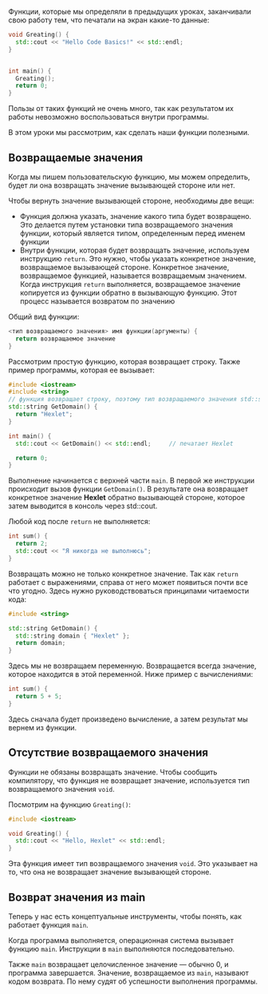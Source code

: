 Функции, которые мы определяли в предыдущих уроках, заканчивали свою работу тем, что печатали на экран какие-то данные:

```cpp
void Greating() {
  std::cout << "Hello Code Basics!" << std::endl;
}


int main() {
  Greating();
  return 0;
}
```

Пользы от таких функций не очень много, так как результатом их работы невозможно воспользоваться внутри программы.

В этом уроки мы рассмотрим, как сделать наши функции полезными.

## Возвращаемые значения

Когда мы пишем пользовательскую функцию, мы можем определить, будет ли она возвращать значение вызывающей стороне или нет.

Чтобы вернуть значение вызывающей стороне, необходимы две вещи:

* Функция должна указать, значение какого типа будет возвращено. Это делается путем установки типа возвращаемого значения функции, который является типом, определенным перед именем функции
* Внутри функции, которая будет возвращать значение, используем инструкцию `return`. Это нужно, чтобы указать конкретное значение, возвращаемое вызывающей стороне. Конкретное значение, возвращаемое функцией, называется возвращаемым значением. Когда инструкция `return` выполняется, возвращаемое значение копируется из функции обратно в вызывающую функцию. Этот процесс называется возвратом по значению

Общий вид функции:

```cpp
<тип возвращаемого значения> имя функции(аргументы) {
  return возвращаемое значение
}
```

Рассмотрим простую функцию, которая возвращает строку. Также пример программы, которая ее вызывает:

```cpp
#include <iostream>
#include <string>
// функция возвращает строку, поэтому тип возвращаемого значения std::string
std::string GetDomain() {
  return "Hexlet"; 
}

int main() {
  std::cout << GetDomain() << std::endl;     // печатает Hexlet

  return 0;
}
```

Выполнение начинается с верхней части `main`. В первой же инструкции происходит вызов функции `GetDomain()`. В результате она возвращает конкретное значение **Hexlet** обратно вызывающей стороне, которое затем выводится в консоль через std::cout.

Любой код после `return` не выполняется:

```cpp
int sum() {
  return 2;
  std::cout << "Я никогда не выполнюсь";
}
```

Возвращать можно не только конкретное значение. Так как `return` работает с выражениями, справа от него может появиться почти все что угодно. Здесь нужно руководствоваться принципами читаемости кода:

```cpp
#include <string>

std::string GetDomain() {
  std::string domain { "Hexlet" };
  return domain; 
}

```

Здесь мы не возвращаем переменную. Возвращается всегда значение, которое находится в этой переменной. Ниже пример с вычислениями:

```cpp
int sum() {
  return 5 + 5;
}
```

Здесь сначала будет произведено вычисление, а затем результат мы вернем из функции.

## Отсутствие возвращаемого значения

Функции не обязаны возвращать значение. Чтобы сообщить компилятору, что функция не возвращает значение, используется тип возвращаемого значения `void`. 

Посмотрим на функцию `Greating()`:

```cpp
#include <iostream>

void Greating() {
  std::cout << "Hello, Hexlet" << std::endl;
}
```

Эта функция имеет тип возвращаемого значения `void`. Это указывает на то, что она не возвращает значение вызывающей стороне.

## Возврат значения из main

Теперь у нас есть концептуальные инструменты, чтобы понять, как работает функция `main`.

Когда программа выполняется, операционная система вызывает функцию `main`. Инструкции в `main` выполняются последовательно. 

Также `main` возвращает целочисленное значение — обычно 0, и программа завершается. Значение, возвращаемое из `main`, называют кодом возврата. По нему судят об успешности выполнения программы.
